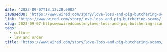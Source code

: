 ```yaml
---
date: '2023-09-07T13:12:28.000Z'
isBasedOn: 'https://www.wired.com/story/love-loss-and-pig-butchering-scams/'
link: 'https://www.wired.com/story/love-loss-and-pig-butchering-scams/'
slug: 2023-09-07-httpswwwwiredcomstorylove-loss-and-pig-butchering-scams
tags:
  - culture
  - law and order
title: 'https://www.wired.com/story/love-loss-and-pig-butchering-scams/'
---
```


